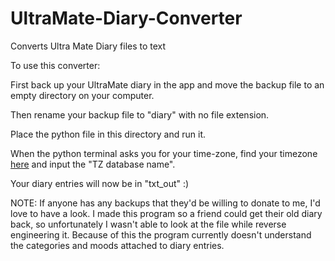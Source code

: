# UltraMate-Diary-Converter
Converts Ultra Mate Diary files to text


To use this converter:

First back up your UltraMate diary in the app and move the backup file to an empty directory on your computer.

Then rename your backup file to "diary" with no file extension.

Place the python file in this directory and run it.

When the python terminal asks you for your time-zone, find your timezone [here](https://en.wikipedia.org/wiki/List_of_tz_database_time_zones) and input the "TZ database name".

Your diary entries will now be in "txt_out" :)




NOTE:
If anyone has any backups that they'd be willing to donate to me, I'd love to have a look. I made this program so a friend could get their old diary back, so unfortunately I wasn't able to look at the file while reverse engineering it. Because of this the program currently doesn't understand the categories and moods attached to diary entries.
